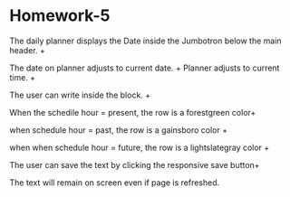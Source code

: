 # Homework-5


The daily planner displays the Date inside the Jumbotron below the main header. +

The date on planner adjusts to current date. +
Planner adjusts to current time. +

The user can write inside the block. +

When the schedile hour = present, the row is a forestgreen color+

when schedule hour = past, the row is a gainsboro color +

when when schedule hour = future, the row is a lightslategray color +

The user can save the text by clicking the responsive save button+ 

The text will remain on screen even if page is refreshed. 





